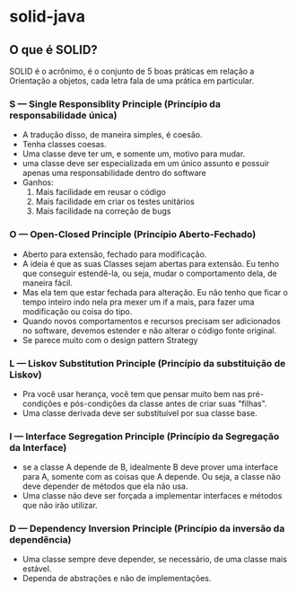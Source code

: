 # solid-java

## O que é SOLID? 
SOLID é o acrônimo, é o conjunto de 5 boas práticas em relação a Orientação a objetos, cada letra fala de uma prática em particular.

### S — Single Responsiblity Principle (Princípio da responsabilidade única)
 * A tradução disso, de maneira simples, é coesão.
 * Tenha classes coesas.
 * Uma classe deve ter um, e somente um, motivo para mudar.
 * uma classe deve ser especializada em um único assunto e possuir apenas uma responsabilidade dentro do software
 * Ganhos:
   1. Mais facilidade em reusar o código
   2. Mais facilidade em criar os testes unitários
   3. Mais facilidade na correção de bugs
 
### O — Open-Closed Principle (Princípio Aberto-Fechado)
 * Aberto para extensão, fechado para modificação. 
 * A ideia é que as suas Classes sejam abertas para extensão. Eu tenho que conseguir estendê-la, ou seja, mudar o comportamento dela, de maneira fácil.
 * Mas ela tem que estar fechada para alteração. Eu não tenho que ficar o tempo inteiro indo nela pra mexer um if a mais, para fazer uma modificação ou coisa do tipo.
 * Quando novos comportamentos e recursos precisam ser adicionados no software, devemos estender e não alterar o código fonte original.
 * Se parece muito com o design pattern Strategy

### L — Liskov Substitution Principle (Princípio da substituição de Liskov)
 * Pra você usar herança, você tem que pensar muito bem nas pré-condições e pós-condições da classe antes de criar suas "filhas".
 * Uma classe derivada deve ser substituível por sua classe base.

### I — Interface Segregation Principle (Princípio da Segregação da Interface)
 * se a classe A depende de B, idealmente B deve prover uma interface para A, somente com as coisas que A depende. Ou seja, a classe não deve depender de métodos que ela não usa.
 * Uma classe não deve ser forçada a implementar interfaces e métodos que não irão utilizar.

### D — Dependency Inversion Principle (Princípio da inversão da dependência)
 * Uma classe sempre deve depender, se necessário, de uma classe mais estável.
 * Dependa de abstrações e não de implementações.

